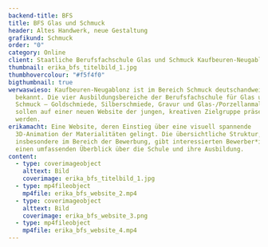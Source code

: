 ```yaml
---
backend-title: BFS
title: BFS Glas und Schmuck
header: Altes Handwerk, neue Gestaltung
grafikund: Schmuck
order: "0"
category: Online
client: Staatliche Berufsfachschule Glas und Schmuck Kaufbeuren-Neugablonz
thumbnail: erika_bfs_titelbild_1.jpg
thumbhovercolour: "#f5f4f0"
bigthumbnail: true
werwaswieso: Kaufbeuren-Neugablonz ist im Bereich Schmuck deutschandweit
  bekannt. Die vier Ausbildungsbereiche der Berufsfachschule für Glas und
  Schmuck – Goldschmiede, Silberschmiede, Gravur und Glas-/Porzellanmalerei –
  sollen auf einer neuen Website der jungen, kreativen Zielgruppe präsentiert
  werden.
erikamacht: Eine Website, deren Einstieg über eine visuell spannende
  3D-Animation der Materialitäten gelingt. Die übersichtliche Struktur,
  insbesondere im Bereich der Bewerbung, gibt interessierten Bewerber*innen
  einen umfassenden Überblick über die Schule und ihre Ausbildung.
content:
  - type: coverimageobject
    alttext: Bild
    coverimage: erika_bfs_titelbild_1.jpg
  - type: mp4fileobject
    mp4file: erika_bfs_website_2.mp4
  - type: coverimageobject
    alttext: Bild
    coverimage: erika_bfs_website_3.png
  - type: mp4fileobject
    mp4file: erika_bfs_website_4.mp4
---
```

